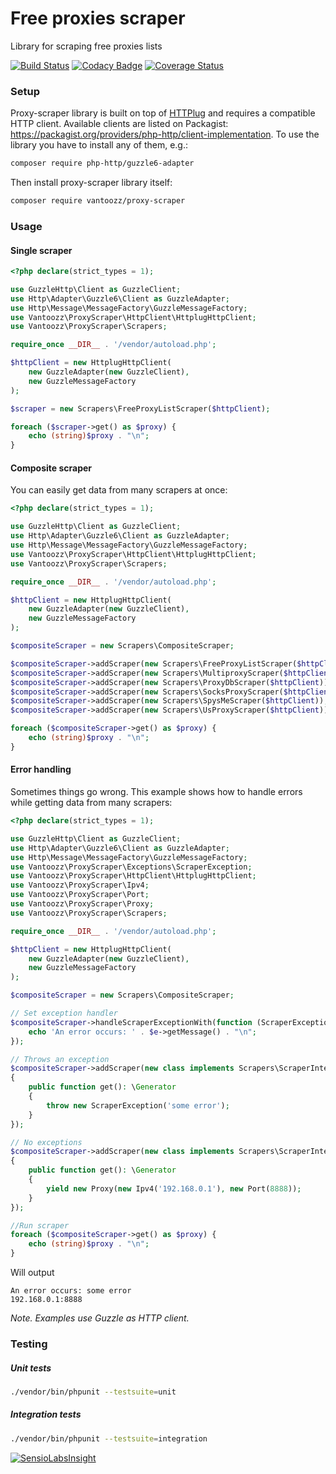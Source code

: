 # Free proxies scraper 
Library for scraping free proxies lists

[![Build Status](https://travis-ci.org/vantoozz/proxy-scraper.svg?branch=master)](https://travis-ci.org/vantoozz/proxy-scraper)
[![Codacy Badge](https://api.codacy.com/project/badge/Grade/4b3e0816e98d486e9f0eff445a6310c6)](https://www.codacy.com/app/vantoozz/proxy-scraper?utm_source=github.com&amp;utm_medium=referral&amp;utm_content=vantoozz/proxy-scraper&amp;utm_campaign=Badge_Grade)
[![Coverage Status](https://coveralls.io/repos/github/vantoozz/proxy-scraper/badge.svg?branch=master)](https://coveralls.io/github/vantoozz/proxy-scraper?branch=master)


### Setup

Proxy-scraper library is built on top of [HTTPlug](http://httplug.io/) and requires a compatible HTTP client. Available clients are listed on Packagist: https://packagist.org/providers/php-http/client-implementation. To use the library you have to install any of them, e.g.:

```bash
composer require php-http/guzzle6-adapter
```

Then install proxy-scraper library itself:
```bash
composer require vantoozz/proxy-scraper
```

### Usage

#### Single scraper
```php
<?php declare(strict_types = 1);

use GuzzleHttp\Client as GuzzleClient;
use Http\Adapter\Guzzle6\Client as GuzzleAdapter;
use Http\Message\MessageFactory\GuzzleMessageFactory;
use Vantoozz\ProxyScraper\HttpClient\HttplugHttpClient;
use Vantoozz\ProxyScraper\Scrapers;

require_once __DIR__ . '/vendor/autoload.php';

$httpClient = new HttplugHttpClient(
    new GuzzleAdapter(new GuzzleClient),
    new GuzzleMessageFactory
);

$scraper = new Scrapers\FreeProxyListScraper($httpClient);

foreach ($scraper->get() as $proxy) {
    echo (string)$proxy . "\n";
}
```

#### Composite scraper
You can easily get data from many scrapers at once:
```php
<?php declare(strict_types = 1);

use GuzzleHttp\Client as GuzzleClient;
use Http\Adapter\Guzzle6\Client as GuzzleAdapter;
use Http\Message\MessageFactory\GuzzleMessageFactory;
use Vantoozz\ProxyScraper\HttpClient\HttplugHttpClient;
use Vantoozz\ProxyScraper\Scrapers;

require_once __DIR__ . '/vendor/autoload.php';

$httpClient = new HttplugHttpClient(
    new GuzzleAdapter(new GuzzleClient),
    new GuzzleMessageFactory
);

$compositeScraper = new Scrapers\CompositeScraper;

$compositeScraper->addScraper(new Scrapers\FreeProxyListScraper($httpClient));
$compositeScraper->addScraper(new Scrapers\MultiproxyScraper($httpClient));
$compositeScraper->addScraper(new Scrapers\ProxyDbScraper($httpClient));
$compositeScraper->addScraper(new Scrapers\SocksProxyScraper($httpClient));
$compositeScraper->addScraper(new Scrapers\SpysMeScraper($httpClient));
$compositeScraper->addScraper(new Scrapers\UsProxyScraper($httpClient));

foreach ($compositeScraper->get() as $proxy) {
    echo (string)$proxy . "\n";
}
```

#### Error handling
Sometimes things go wrong. This example shows how to handle errors while getting data from many scrapers:
```php
<?php declare(strict_types = 1);

use GuzzleHttp\Client as GuzzleClient;
use Http\Adapter\Guzzle6\Client as GuzzleAdapter;
use Http\Message\MessageFactory\GuzzleMessageFactory;
use Vantoozz\ProxyScraper\Exceptions\ScraperException;
use Vantoozz\ProxyScraper\HttpClient\HttplugHttpClient;
use Vantoozz\ProxyScraper\Ipv4;
use Vantoozz\ProxyScraper\Port;
use Vantoozz\ProxyScraper\Proxy;
use Vantoozz\ProxyScraper\Scrapers;

require_once __DIR__ . '/vendor/autoload.php';

$httpClient = new HttplugHttpClient(
    new GuzzleAdapter(new GuzzleClient),
    new GuzzleMessageFactory
);

$compositeScraper = new Scrapers\CompositeScraper;

// Set exception handler
$compositeScraper->handleScraperExceptionWith(function (ScraperException $e) {
    echo 'An error occurs: ' . $e->getMessage() . "\n";
});

// Throws an exception
$compositeScraper->addScraper(new class implements Scrapers\ScraperInterface
{
    public function get(): \Generator
    {
        throw new ScraperException('some error');
    }
});

// No exceptions
$compositeScraper->addScraper(new class implements Scrapers\ScraperInterface
{
    public function get(): \Generator
    {
        yield new Proxy(new Ipv4('192.168.0.1'), new Port(8888));
    }
});

//Run scraper
foreach ($compositeScraper->get() as $proxy) {
    echo (string)$proxy . "\n";
}
```
Will output
```
An error occurs: some error
192.168.0.1:8888
```

_Note. Examples use Guzzle as HTTP client._


### Testing

##### Unit tests
```bash
./vendor/bin/phpunit --testsuite=unit
```

##### Integration tests
```bash
./vendor/bin/phpunit --testsuite=integration
```


[![SensioLabsInsight](https://insight.sensiolabs.com/projects/d5cffc7f-030f-49b3-ac7f-3769db037ee7/big.png)](https://insight.sensiolabs.com/projects/d5cffc7f-030f-49b3-ac7f-3769db037ee7)